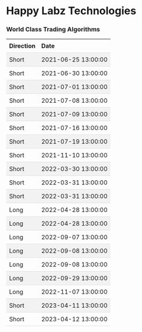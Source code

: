 
<style>
.hits {
            border-collapse: collapse;
            width: 100%;
        }
        .hits th, td {
            padding: 8px;
            text-align: left;
            border-bottom: 1px solid #ddd;
        }
        .hits tr:nth-child(even) {
            background-color: #f2f2f2;
        }
</style>
    
# Happy Labz Technologies

### World Class Trading Algorithms
    
<table class="hits">
    <tr>
        <th>Direction</th>
        <th>Date</th>
      </tr>
    <tr>
        <td>Short</td>
        <td>2021-06-25 13:00:00</td>
    </tr>
    <tr>
        <td>Short</td>
        <td>2021-06-30 13:00:00</td>
    </tr>
    <tr>
        <td>Short</td>
        <td>2021-07-01 13:00:00</td>
    </tr>
    <tr>
        <td>Short</td>
        <td>2021-07-08 13:00:00</td>
    </tr>
    <tr>
        <td>Short</td>
        <td>2021-07-09 13:00:00</td>
    </tr>
    <tr>
        <td>Short</td>
        <td>2021-07-16 13:00:00</td>
    </tr>
    <tr>
        <td>Short</td>
        <td>2021-07-19 13:00:00</td>
    </tr>
    <tr>
        <td>Short</td>
        <td>2021-11-10 13:00:00</td>
    </tr>
    <tr>
        <td>Short</td>
        <td>2022-03-30 13:00:00</td>
    </tr>
    <tr>
        <td>Short</td>
        <td>2022-03-31 13:00:00</td>
    </tr>
    <tr>
        <td>Short</td>
        <td>2022-03-31 13:00:00</td>
    </tr>
    <tr>
        <td>Long</td>
        <td>2022-04-28 13:00:00</td>
    </tr>
    <tr>
        <td>Long</td>
        <td>2022-04-28 13:00:00</td>
    </tr>
    <tr>
        <td>Long</td>
        <td>2022-09-07 13:00:00</td>
    </tr>
    <tr>
        <td>Long</td>
        <td>2022-09-08 13:00:00</td>
    </tr>
    <tr>
        <td>Long</td>
        <td>2022-09-08 13:00:00</td>
    </tr>
    <tr>
        <td>Long</td>
        <td>2022-09-29 13:00:00</td>
    </tr>
    <tr>
        <td>Long</td>
        <td>2022-11-07 13:00:00</td>
    </tr>
    <tr>
        <td>Short</td>
        <td>2023-04-11 13:00:00</td>
    </tr>
    <tr>
        <td>Short</td>
        <td>2023-04-12 13:00:00</td>
    </tr>
    
</table>